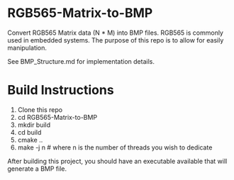 # RGB565-Matrix-to-BMP
Convert RGB565 Matrix data (N * M) into BMP files. RGB565 is commonly used in embedded systems. The purpose of this repo is to allow for easily manipulation.

See BMP_Structure.md for implementation details.

# Build Instructions

 1. Clone this repo
 2. cd RGB565-Matrix-to-BMP
 3. mkdir build
 4. cd build
 5. cmake ..
 6. make -j n # where n is the number of threads you wish to dedicate

After building this project, you should have an executable available that will generate a BMP file.